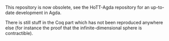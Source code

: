 This repository is now obsolete, see the HoTT-Agda repository for an up-to-date
development in Agda.

There is still stuff in the Coq part which has not been reproduced anywhere
else (for instance the proof that the infinite-dimensional sphere is
contractible).